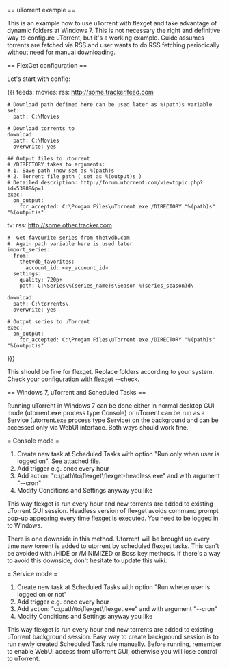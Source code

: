 == uTorrent example ==

This is an example how to use uTorrent with flexget and take advantage of dynamic folders at Windows 7. This is not necessary the right and definitive way to configure uTorrent, but it's a working example. Guide assumes torrents are fetched via RSS and user wants to do RSS fetching periodically without need for manual downloading.

== FlexGet configuration ==

Let's start with config:

{{{
feeds:
  movies:
    rss: http://some.tracker.feed.com
    
    # Download path defined here can be used later as %(path)s variable
    set:
      path: C:\Movies

    # Download torrents to
    download: 
      path: C:\Movies
      overwrite: yes

    ## Output files to utorrent
    # /DIRECTORY takes to arguments:
    # 1. Save path (now set as %(path)s
    # 2. Torrent file path ( set as %(output)s )
    # Detailed description: http://forum.utorrent.com/viewtopic.php?id=53988&p=1
    exec:
      on_output:
        for_accepted: C:\Progam Files\uTorrent.exe /DIRECTORY "%(path)s" "%(output)s"

  tv:
    rss: http://some.other.tracker.com

    #  Get favourite series from thetvdb.com
    #  Again path variable here is used later
    import_series:
      from: 
        thetvdb_favorites:
          account_id: <my_account_id>
      settings:
        quality: 720p+
        path: C:\Series\%(series_name)s\Season %(series_season)d\
      
    download: 
      path: C:\torrents\
      overwrite: yes
    
    # Output series to uTorrent
    exec:
      on_output:
        for_accepted: C:\Progam Files\uTorrent.exe /DIRECTORY "%(path)s" "%(output)s"
    
}}}

This should be fine for flexget. Replace folders according to your system. Check your configuration with flexget --check.

== Windows 7, uTorrent and Scheduled Tasks  ==

Running uTorrent in Windows 7 can be done either in normal desktop GUI mode (utorrent.exe process type Console) or uTorrent can be run as a Service (utorrent.exe process type Service) on the background and can be accessed only via WebUI interface. Both ways should work fine.

= Console mode =

1. Create new task at Scheduled Tasks with option "Run only when user is logged on". See attached file.
2. Add trigger e.g. once every hour
3. Add action: "c:\path\to\flexget\flexget-headless.exe" and with argument "--cron"
4. Modify Conditions and Settings anyway you like

This way flexget is run every hour and new torrents are added to existing uTorrent GUI session. Headless version of flexget avoids command prompt pop-up appearing every time flexget is executed. You need to be logged in to Windows.

There is one downside in this method. Utorrent will be brought up every time new torrent is added to utorrent by scheduled flexget tasks. This can't be avoided with /HIDE or /MINIMIZED or Boss key methods. If there's a way to avoid this downside, don't hesitate to update this wiki.

= Service mode =

1. Create new task at Scheduled Tasks with option "Run wheter user is logged on or not"
2. Add trigger e.g. once every hour
3. Add action: "c:\path\to\flexget\flexget.exe" and with argument "--cron"
4. Modify Conditions and Settings anyway you like

This way flexget is run every hour and new torrents are added to existing uTorrent background session. Easy way to create background session is to run newly created Scheduled Task rule manually. Before running, remember to enable WebUI access from uTorrent GUI, otherwise you will lose control to uTorrent.


